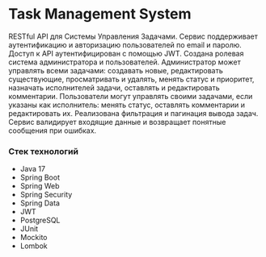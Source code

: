 # Task Management System
RESTful API для Системы Управления Задачами. Сервис поддерживает аутентификацию и авторизацию пользователей по email и паролю. Доступ к API аутентифицирован с помощью JWT. Создана ролевая система администратора и пользователей. Администратор может управлять всеми задачами: создавать новые, редактировать существующие, просматривать и удалять, менять статус и приоритет, назначать исполнителей задачи, оставлять и редактировать комментарии. Пользователи могут управлять своими задачами, если указаны как исполнитель: менять статус, оставлять комментарии и редактировать их. Реализована фильтрация и пагинация вывода задач. Сервис валидирует входящие данные и возвращает понятные сообщения при ошибках.
### Стек технологий
* Java 17
* Spring Boot
* Spring Web
* Spring Security
* Spring Data
* JWT
* PostgreSQL
* JUnit
* Mockito
* Lombok
